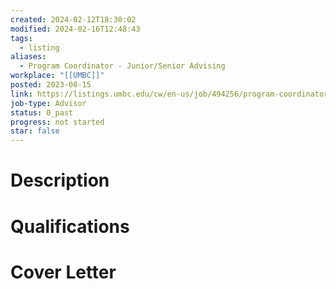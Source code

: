 ```yaml
---
created: 2024-02-12T18:30:02
modified: 2024-02-16T12:48:43
tags:
  - listing
aliases:
  - Program Coordinator - Junior/Senior Advising
workplace: "[[UMBC]]"
posted: 2023-08-15
link: https://listings.umbc.edu/cw/en-us/job/494256/program-coordinator-juniorsenior-advising
job-type: Advisor
status: 0_past
progress: not started
star: false
---
```


# Description

# Qualifications

# Cover Letter
